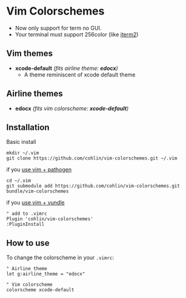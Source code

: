 # Vim Colorschemes

- Now only support for term no GUI.
- Your terminal must support 256color (like [iterm2](https://www.iterm2.com/))

Vim themes
------------

- **xcode-default** *(fits airline theme: **edocx**)*
    - A theme reminiscent of xcode default theme

Airline themes
------------

- **edocx** *(fits vim colorscheme: **xcode-default**)*

Installation
------------

Basic install

    mkdir ~/.vim
    git clone https://github.com/cohlin/vim-colorschemes.git ~/.vim

if you [use vim + pathogen](http://vimcasts.org/episodes/synchronizing-plugins-with-git-submodules-and-pathogen/)

    cd ~/.vim
    git submodule add https://github.com/cohlin/vim-colorschemes.git bundle/vim-colorschemes

if you [use vim + vundle](https://github.com/gmarik/vundle)

    " add to .vimrc
    Plugin 'cohlin/vim-colorschemes'
    :PluginInstall


How to use
----------

To change the colorscheme in your `.vimrc`:

    " Airline theme
    let g:airline_theme = "edocx"
    
    " Vim colorscheme
    colorscheme xcode-default
